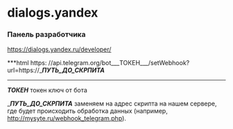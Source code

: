 # dialogs.yandex

### Панель разработчика
https://dialogs.yandex.ru/developer/




***html
https: //api.telegram.org/bot___ТОКЕН___/setWebhook?url=https://____ПУТЬ_ДО_СКРПИТА___
***

___ТОКЕН___ токен ключ от бота

____ПУТЬ_ДО_СКРПИТА___ заменяем на адрес скрипта на нашем сервере, где будет происходить обработка данных (например, http://mysyte.ru/webhook_telegram.php).
